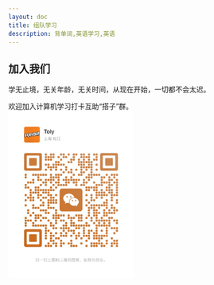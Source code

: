 ```yaml
---
layout: doc
title: 组队学习
description: 背单词,英语学习,英语
---
```


## 加入我们

学无止境，无关年龄，无关时间，从现在开始，一切都不会太迟。

欢迎加入计算机学习打卡互助“搭子”群。
<img src="/wechat.png" style="width:50%">

